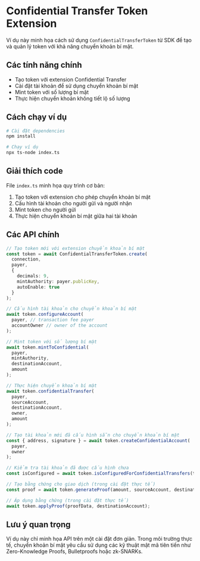 # Confidential Transfer Token Extension

Ví dụ này minh họa cách sử dụng `ConfidentialTransferToken` từ SDK để tạo và quản lý token với khả năng chuyển khoản bí mật.

## Các tính năng chính

- Tạo token với extension Confidential Transfer
- Cài đặt tài khoản để sử dụng chuyển khoản bí mật
- Mint token với số lượng bí mật
- Thực hiện chuyển khoản không tiết lộ số lượng

## Cách chạy ví dụ

```bash
# Cài đặt dependencies
npm install

# Chạy ví dụ
npx ts-node index.ts
```

## Giải thích code

File `index.ts` minh họa quy trình cơ bản:
1. Tạo token với extension cho phép chuyển khoản bí mật
2. Cấu hình tài khoản cho người gửi và người nhận
3. Mint token cho người gửi
4. Thực hiện chuyển khoản bí mật giữa hai tài khoản

## Các API chính

```typescript
// Tạo token mới với extension chuyển khoản bí mật
const token = await ConfidentialTransferToken.create(
  connection,
  payer,
  {
    decimals: 9,
    mintAuthority: payer.publicKey,
    autoEnable: true
  }
);

// Cấu hình tài khoản cho chuyển khoản bí mật
await token.configureAccount(
  payer, // transaction fee payer
  accountOwner // owner of the account
);

// Mint token với số lượng bí mật
await token.mintToConfidential(
  payer,
  mintAuthority,
  destinationAccount,
  amount
);

// Thực hiện chuyển khoản bí mật
await token.confidentialTransfer(
  payer,
  sourceAccount,
  destinationAccount,
  owner,
  amount
);

// Tạo tài khoản mới đã cấu hình sẵn cho chuyển khoản bí mật
const { address, signature } = await token.createConfidentialAccount(
  payer,
  owner
);

// Kiểm tra tài khoản đã được cấu hình chưa
const isConfigured = await token.isConfiguredForConfidentialTransfers(tokenAccount);

// Tạo bằng chứng cho giao dịch (trong cài đặt thực tế)
const proof = await token.generateProof(amount, sourceAccount, destinationAccount);

// Áp dụng bằng chứng (trong cài đặt thực tế)
await token.applyProof(proofData, destinationAccount);
```

## Lưu ý quan trọng

Ví dụ này chỉ minh họa API trên một cài đặt đơn giản. Trong môi trường thực tế, chuyển khoản bí mật yêu cầu sử dụng các kỹ thuật mật mã tiên tiến như Zero-Knowledge Proofs, Bulletproofs hoặc zk-SNARKs. 
